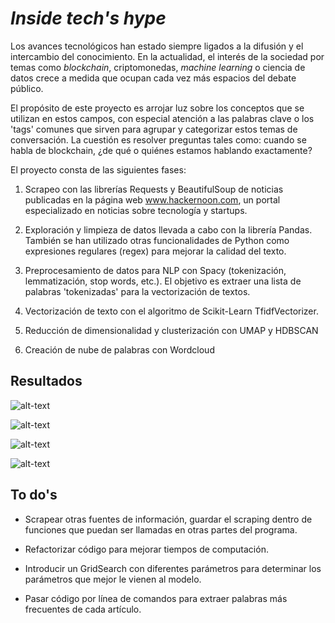 # _Inside tech's  hype_

Los avances tecnológicos han estado siempre ligados a la difusión y el intercambio del conocimiento. En la actualidad, el interés de la sociedad por temas como _blockchain_, criptomonedas, _machine learning_ o ciencia de datos crece a medida que ocupan cada vez más espacios del debate público. 

El propósito de este proyecto es arrojar luz sobre los conceptos que se utilizan en estos campos, con especial atención a las palabras clave o los 'tags' comunes que sirven para agrupar y categorizar estos temas de conversación. La cuestión es resolver preguntas tales como: cuando se habla de blockchain, ¿de qué o quiénes estamos hablando exactamente?

El proyecto consta de las siguientes fases: 

1. Scrapeo con las librerías Requests y BeautifulSoup de noticias publicadas en la página web www.hackernoon.com, un portal especializado en noticias sobre tecnología y startups.

2. Exploración y limpieza de datos llevada a cabo con la librería Pandas. También se han utilizado otras funcionalidades de Python como expresiones regulares (regex) para mejorar la calidad del texto.

3. Preprocesamiento de datos para NLP con Spacy (tokenización, lemmatización, stop words, etc.). El objetivo es extraer una lista de palabras 'tokenizadas' para la vectorización de textos.

4. Vectorización de texto con el algoritmo de Scikit-Learn TfidfVectorizer. 

5. Reducción de dimensionalidad y clusterización con UMAP y HDBSCAN

6. Creación de nube de palabras con Wordcloud

## Resultados ##

![alt-text](https://github.com/Mrueda1992/tags_creator/blob/master/images/cluster_0.png)

![alt-text](https://github.com/Mrueda1992/tags_creator/blob/master/images/cluster_1.png)

![alt-text](https://github.com/Mrueda1992/tags_creator/blob/master/images/cluster_2.png)

![alt-text](https://github.com/Mrueda1992/tags_creator/blob/master/images/cluster_3.png)

## To do's ##

- Scrapear otras fuentes de información, guardar el scraping dentro de funciones que puedan ser llamadas en otras partes del programa.

- Refactorizar código para mejorar tiempos de computación.

- Introducir un GridSearch con diferentes parámetros para determinar los parámetros que mejor le vienen al modelo.

- Pasar código por línea de comandos para extraer palabras más frecuentes de cada artículo.
